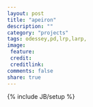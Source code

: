 ```yaml
---
layout: post
title: "apeiron"
description: ""
category: "projects"
tags: odessey,pd,lrp,larp,
image:
 feature: 
 credit:
 creditlink:
comments: false
share: true
---
```

{% include JB/setup %}
